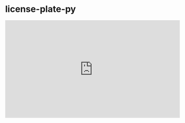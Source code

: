 # license-plate-py

<iframe width="560" height="315" src="https://www.youtube.com/embed/V5hzuDWw8lI" frameborder="0" allow="accelerometer; autoplay; clipboard-write; encrypted-media; gyroscope; picture-in-picture" allowfullscreen></iframe>
